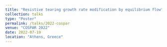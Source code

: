 ```yaml
---
title: "Resistive tearing growth rate modification by equilibrium flow"
collection: talks
type: "Poster"
permalink: /talks/2022-cospar
venue: "COSPAR 2022"
date: 2022-07-19
location: "Athens, Greece"
---
```

